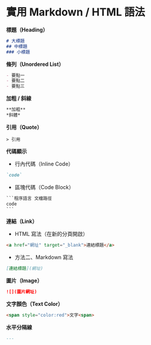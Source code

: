 
# **實用 Markdown / HTML 語法**

**標題（Heading）**

```markdown
# 大標題
## 中標題
### 小標題
```

**條列（Unordered List）**

```markdown
- 要點一
- 要點二
- 要點三
```

**加粗 / 斜線**

```markdown
**加粗**
*斜體*
```

**引用（Quote）**

```
> 引用
```

**代碼顯示**

* 行內代碼（Inline Code）

```markdown
`code`
```

* 區塊代碼（Code Block）

```markdown
​```程序語言 文檔路徑
code
​```
```

**連結（Link）**

* HTML 寫法（在新的分頁開啟）

```html
<a href="網址" target="_blank">連結標題</a>
```

* 方法二、Markdown 寫法

```markdown
[連結標題](網址)
```

**圖片（Image）**

```markdown
![](圖片網址)
```

**文字顏色（Text Color）**

```HTML
<span style="color:red">文字<span>
```

**水平分隔線**

```markdown
---
```
